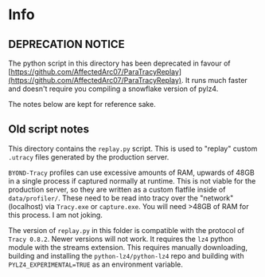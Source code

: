 # Info

## DEPRECATION NOTICE

The python script in this directory has been deprecated in favour of [https://github.com/AffectedArc07/ParaTracyReplay](https://github.com/AffectedArc07/ParaTracyReplay). It runs much faster and doesn't require you compiling a snowflake version of pylz4.

The notes below are kept for reference sake.

## Old script notes

This directory contains the `replay.py` script. This is used to "replay" custom `.utracy` files generated by the production server.

`BYOND-Tracy` profiles can use excessive amounts of RAM, upwards of 48GB in a single process if captured normally at runtime. This is not viable for the production server, so they are written as a custom flatfile inside of `data/profiler/`. These need to be read into tracy over the "network" (localhost) via `Tracy.exe` or `capture.exe`. You will need >48GB of RAM for this process. I am not joking.

The version of `replay.py` in this folder is compatible with the protocol of `Tracy 0.8.2`. Newer versions will not work. It requires the `lz4` python module with the streams extension. This requires manually downloading, building and installing the `python-lz4/python-lz4` repo and building with `PYLZ4_EXPERIMENTAL=TRUE` as an environment variable.
